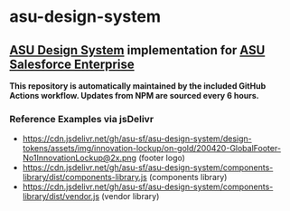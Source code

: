 # asu-design-system
## [ASU Design System](https://unity.web.asu.edu) implementation for [ASU Salesforce Enterprise](https://github.com/ASU/asu-salesforce-metadata)

**This repository is automatically maintained by the included GitHub Actions workflow. Updates from NPM are sourced every 6 hours.**


### Reference Examples via jsDelivr
- https://cdn.jsdelivr.net/gh/asu-sf/asu-design-system/design-tokens/assets/img/innovation-lockup/on-gold/200420-GlobalFooter-No1InnovationLockup@2x.png (footer logo)
- https://cdn.jsdelivr.net/gh/asu-sf/asu-design-system/components-library/dist/components-library.js (components library)
- https://cdn.jsdelivr.net/gh/asu-sf/asu-design-system/components-library/dist/vendor.js (vendor library)
